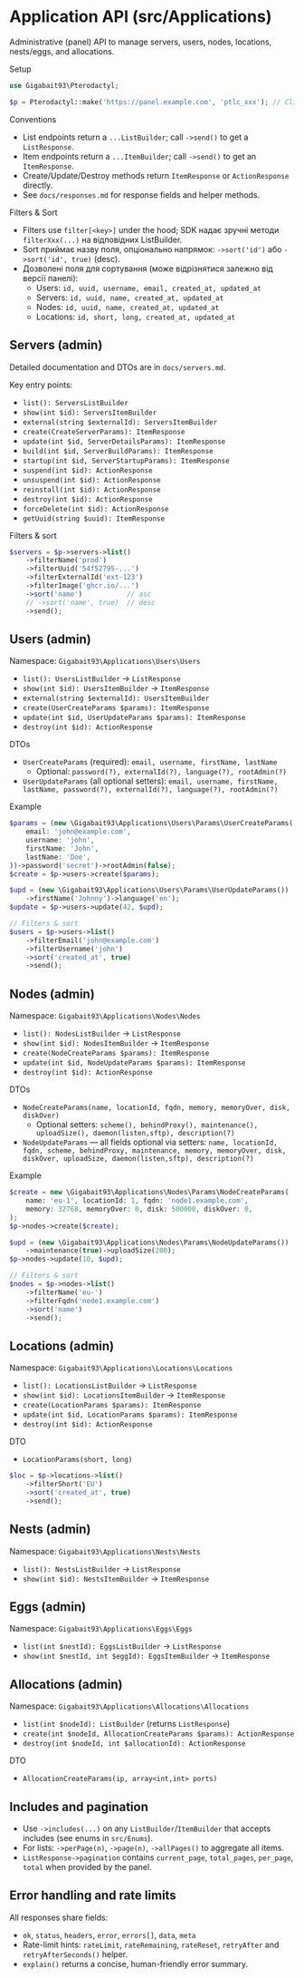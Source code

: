 # Application API (src/Applications)

Administrative (panel) API to manage servers, users, nodes, locations, nests/eggs, and allocations.

Setup

```php
use Gigabait93\Pterodactyl;

$p = Pterodactyl::make('https://panel.example.com', 'ptlc_xxx'); // Client Admin token
```

Conventions

- List endpoints return a `...ListBuilder`; call `->send()` to get a `ListResponse`.
- Item endpoints return a `...ItemBuilder`; call `->send()` to get an `ItemResponse`.
- Create/Update/Destroy methods return `ItemResponse` or `ActionResponse` directly.
- See `docs/responses.md` for response fields and helper methods.

Filters & Sort

- Filters use `filter[<key>]` under the hood; SDK надає зручні методи `filterXxx(...)` на відповідних ListBuilder.
- Sort приймає назву поля, опціонально напрямок: `->sort('id')` або `->sort('id', true)` (desc).
- Дозволені поля для сортування (може відрізнятися залежно від версії панелі):
  - Users: `id, uuid, username, email, created_at, updated_at`
  - Servers: `id, uuid, name, created_at, updated_at`
  - Nodes: `id, uuid, name, created_at, updated_at`
  - Locations: `id, short, long, created_at, updated_at`

## Servers (admin)

Detailed documentation and DTOs are in `docs/servers.md`.

Key entry points:

- `list(): ServersListBuilder`
- `show(int $id): ServersItemBuilder`
- `external(string $externalId): ServersItemBuilder`
- `create(CreateServerParams): ItemResponse`
- `update(int $id, ServerDetailsParams): ItemResponse`
- `build(int $id, ServerBuildParams): ItemResponse`
- `startup(int $id, ServerStartupParams): ItemResponse`
- `suspend(int $id): ActionResponse`
- `unsuspend(int $id): ActionResponse`
- `reinstall(int $id): ActionResponse`
- `destroy(int $id): ActionResponse`
- `forceDelete(int $id): ActionResponse`
- `getUuid(string $uuid): ItemResponse`

Filters & sort

```php
$servers = $p->servers->list()
    ->filterName('prod')
    ->filterUuid('54f52795-...')
    ->filterExternalId('ext-123')
    ->filterImage('ghcr.io/...')
    ->sort('name')           // asc
    // ->sort('name', true)  // desc
    ->send();
```

## Users (admin)

Namespace: `Gigabait93\Applications\Users\Users`

- `list(): UsersListBuilder` → `ListResponse`
- `show(int $id): UsersItemBuilder` → `ItemResponse`
- `external(string $externalId): UsersItemBuilder`
- `create(UserCreateParams $params): ItemResponse`
- `update(int $id, UserUpdateParams $params): ItemResponse`
- `destroy(int $id): ActionResponse`

DTOs

- `UserCreateParams` (required): `email, username, firstName, lastName`
  - Optional: `password(?), externalId(?), language(?), rootAdmin(?)`
- `UserUpdateParams` (all optional setters): `email, username, firstName, lastName, password(?), externalId(?), language(?), rootAdmin(?)`

Example

```php
$params = (new \Gigabait93\Applications\Users\Params\UserCreateParams(
    email: 'john@example.com',
    username: 'john',
    firstName: 'John',
    lastName: 'Doe',
))->password('secret')->rootAdmin(false);
$create = $p->users->create($params);

$upd = (new \Gigabait93\Applications\Users\Params\UserUpdateParams())
    ->firstName('Johnny')->language('en');
$update = $p->users->update(42, $upd);

// Filters & sort
$users = $p->users->list()
    ->filterEmail('john@example.com')
    ->filterUsername('john')
    ->sort('created_at', true)
    ->send();
```

## Nodes (admin)

Namespace: `Gigabait93\Applications\Nodes\Nodes`

- `list(): NodesListBuilder` → `ListResponse`
- `show(int $id): NodesItemBuilder` → `ItemResponse`
- `create(NodeCreateParams $params): ItemResponse`
- `update(int $id, NodeUpdateParams $params): ItemResponse`
- `destroy(int $id): ActionResponse`

DTOs

- `NodeCreateParams(name, locationId, fqdn, memory, memoryOver, disk, diskOver)`
  - Optional setters: `scheme(), behindProxy(), maintenance(), uploadSize(), daemon(listen,sftp), description(?)`
- `NodeUpdateParams` — all fields optional via setters: `name, locationId, fqdn, scheme, behindProxy, maintenance, memory, memoryOver, disk, diskOver, uploadSize, daemon(listen,sftp), description(?)`

Example

```php
$create = new \Gigabait93\Applications\Nodes\Params\NodeCreateParams(
    name: 'eu-1', locationId: 1, fqdn: 'node1.example.com',
    memory: 32768, memoryOver: 0, disk: 500000, diskOver: 0,
);
$p->nodes->create($create);

$upd = (new \Gigabait93\Applications\Nodes\Params\NodeUpdateParams())
    ->maintenance(true)->uploadSize(200);
$p->nodes->update(10, $upd);

// Filters & sort
$nodes = $p->nodes->list()
    ->filterName('eu-')
    ->filterFqdn('node1.example.com')
    ->sort('name')
    ->send();
```

## Locations (admin)

Namespace: `Gigabait93\Applications\Locations\Locations`

- `list(): LocationsListBuilder` → `ListResponse`
- `show(int $id): LocationsItemBuilder` → `ItemResponse`
- `create(LocationParams $params): ItemResponse`
- `update(int $id, LocationParams $params): ItemResponse`
- `destroy(int $id): ActionResponse`

DTO

- `LocationParams(short, long)`

```php
$loc = $p->locations->list()
    ->filterShort('EU')
    ->sort('created_at', true)
    ->send();
```

## Nests (admin)

Namespace: `Gigabait93\Applications\Nests\Nests`

- `list(): NestsListBuilder` → `ListResponse`
- `show(int $id): NestsItemBuilder` → `ItemResponse`

## Eggs (admin)

Namespace: `Gigabait93\Applications\Eggs\Eggs`

- `list(int $nestId): EggsListBuilder` → `ListResponse`
- `show(int $nestId, int $eggId): EggsItemBuilder` → `ItemResponse`

## Allocations (admin)

Namespace: `Gigabait93\Applications\Allocations\Allocations`

- `list(int $nodeId): ListBuilder` (returns `ListResponse`)
- `create(int $nodeId, AllocationCreateParams $params): ActionResponse`
- `destroy(int $nodeId, int $allocationId): ActionResponse`

DTO

- `AllocationCreateParams(ip, array<int,int> ports)`

## Includes and pagination

- Use `->includes(...)` on any `ListBuilder`/`ItemBuilder` that accepts includes (see enums in `src/Enums`).
- For lists: `->perPage(n)`, `->page(n)`, `->allPages()` to aggregate all items.
- `ListResponse->pagination` contains `current_page`, `total_pages`, `per_page`, `total` when provided by the panel.

## Error handling and rate limits

All responses share fields:

- `ok`, `status`, `headers`, `error`, `errors[]`, `data`, `meta`
- Rate-limit hints: `rateLimit`, `rateRemaining`, `rateReset`, `retryAfter` and `retryAfterSeconds()` helper.
- `explain()` returns a concise, human-friendly error summary.
